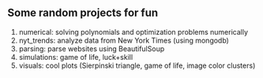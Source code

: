 ## Some random projects for fun

1. numerical: solving polynomials and optimization problems numerically
2. nyt_trends: analyze data from New York Times (using mongodb)
3. parsing: parse websites using BeautifulSoup
4. simulations: game of life, luck+skill
5. visuals: cool plots (Sierpinski triangle, game of life, image color clusters)
